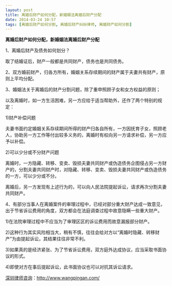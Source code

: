 ```yaml
---
layout: post
title: 离婚后财产如何分配，新婚姻法离婚后财产分配
date: 2014-03-24 10:57
tags: [离婚后财产如何分割, 离婚后财产纠纷律师, 离婚财产如何分割]
---
```

<strong>离婚后财产如何分配，新婚姻法离婚后财产分配</strong>

1、离婚后财产及债务如何划分？

取了结婚证后，财产一般都是共同财产，债务也是共同债务。

2、双方婚前财产，归各方所有，婚姻关系存续期间的财产属于夫妻共有财产，原则上平均分配。

3、婚姻法关于离婚后的财产分割问题，除了重申照顾子女和女方权益的原则；

以及离婚时，如一方生活困难，另一方应给于适当帮助外，还作了两个特别的规定：

1)财产补偿问题

夫妻书面约定婚姻关系存续期间所得的财产归各自所有，一方因抚育子女，照顾老人，协助另一方工作等付出较多义务的，离婚时有权向另一方请求补偿，另一方应予以补偿。

2)可以少分或不分财产问题

离婚时，一方隐藏、转移、变卖、毁损夫妻共同财产或伪造债务企图侵占另一方财产的，分割夫妻共同财产时，对隐藏、转移、变卖、毁损夫妻共同财产或伪造债务的一方，可以少分或不分。

离婚后，另一方发现有上述行为的，可以向人民法院提起诉讼，请求再次分割夫妻共同财产。

4、有部分当事人在离婚案件的审理过程中，已经对部分重大财产达成一致意见，出于节省诉讼费用的角度，双方都会在法庭调查过程中故意隐瞒一些重大财产。

1)在法院审理过程中不应当为了审理区区的诉讼费用而故意漏报部分财产。

2)这种行为其实风险相当大，稍有不慎，往往会给对方以“离婚时隐藏、转移财产”为由提起诉讼，其结果往往非常不利。

3)如果真的是经济紧张、为了节省诉讼费用，双方庭外达成协议，应当采取书面协议的形式。

4)即使对方在事后提起诉讼，此书面协议也可以对抗其诉讼请求。

<a href="http://www.wangpingan.com/">深圳律师咨询</a>：<a href="http://www.wangpingan.com/">http://www.wangpingan.com/</a>

